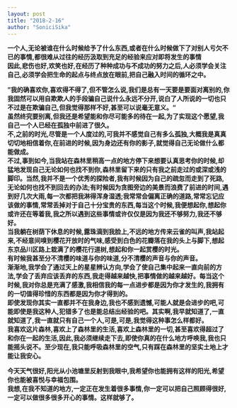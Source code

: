 ```yaml
---
layout: post
title: "2018-2-16"
author: "SoniciSika"
---
```

**一个人,无论被谁在什么时候给予了什么东西,或者在什么时候做下了对别人亏欠不已的事情,都很难从过往的经历汲取到充足的经验来应对即将发生的事情**  
**因此,悲伤也好,欢笑也好,在经历了种种成功与不成功的努力之后,人必须学会关注自己,必须学会把生命的起点与终点放在眼前,把自己融入时间的循环之中。**  

**”我的确喜欢你,喜欢得不得了,但不管怎么说,我们是总有一天要是要面对离别的,你我固然可以用自欺欺人的手段骗自己说什么永远不分开,说白了人所说的一切也只不过是在欺骗自己,但我觉得那样不好,甚至可以说毫无意义。“**  
**虽然终究要别离,但我还是希望能和你尽可能多的待在一起,为了实现这个愿望,我自己一个人已经在孤独中前进了很久。**  
**不,之前的时光,尽管是一个人度过的,可我并不感觉自己有多么孤独,大概我是真真切切地相信着你,在前进的时候,因为身边还有你的影子,就觉得自己无论做什么都能做成。**  
**不过,事到如今,当我站在森林里稍高一点的地方停下来想要认真思考你的时候,却猛地发现自己无论如何也找不到你,森林里留下来的只有我之前走过的或深或浅的脚印。当然,我并不是一个优秀的探险者,我有时候因为自己的疏忽而走到了死路,无论如何也找不到回去的办法;有时候因为贪图旁边的美景而浪费了前进的时间,遇到好几次大雨,每一次都把我淋得浑身湿透;我常常会偏离正确的道路,常常忘记应该做的事情,常常丢掉对于自己十分宝贵的东西,每当这个时候,我便想起你,想起你或许还在等着我,我之所以遇到这些事情或许仅仅是因为我还不够努力,我还不够好。**  
**当我躺在树荫下休息的时候,露珠滴到我脸上,不远的地方传来云雀的叫声,我站起来,不经意间嗅到樱花开放时的气味,感受到白色的花瓣落在我的头上与脚下,想起东京品川区路上栽满了的樱花行道树,想起和你一起赏樱的时光。**  
**有时候我甚至分不清樱的味道与你的味道,分不清樱的声音与你的声音。**  
**渐渐地,我学会了通过天上的星星辨认方向,学会了使自己集中起来一直向前的方法,学会了丢弃应该丢弃的东西,我走得越来越快,把事情做的越来越好。每当这个时候,我对你总是充满了感激,我相信我的每一点进步都是因为你才发生的,我拥有的一切值得珍惜的东西都是因为你才得到的。**  
**即使发现你其实一直都并不在我身边,我也不感到遗憾,可能人就是会进步的吧,可能即使是我这种人,犯错多了也是能总结出经验的吧。其实啊,我早就知道了,一直就知道了,我一直就只有自己一个人,可是,可是,我觉得这种事怎么样都好。**   
**我喜欢这片森林,喜欢上了森林里的生活,喜欢上森林里的一切,甚至喜欢得超过了和你在一起的生活,因此,我必须继续走下去,即使你真的在什么地方呼唤我,我也只能摇头说不。至少现在,我只能呼吸森林里的空气,只有踩在森林里的坚实土地上才能让我安心。**  

**今天天气很好,阳光从小池塘里反射到我眼中,我希望你也能拥有这样的阳光,希望你也能被喜悦与幸福包围。**  
**我想,在我不知道的地方,一定正在发生着很多事情,你一定可以把自己照顾得很好,一定可以做很多很多开心的事情。这样就够了。**  
